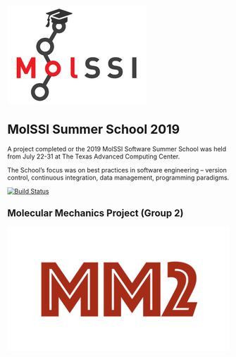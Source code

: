 ![molssi_logo](./images/molssi_sss.jpg)
# MolSSI Summer School 2019
A project completed or the 2019 MolSSI Software Summer School was held from
July 22-31 at The Texas Advanced Computing Center.

The School’s focus was on best practices in software engineering –
version control, continuous integration, data management, programming paradigms.

[![Build Status](https://travis-ci.org/MolSSI-Education/mm_2019_sss_2.svg?branch=master)](https://travis-ci.org/MolSSI-Education/mm_2019_sss_2)

## Molecular Mechanics Project (Group 2)
![logo](./images/logo.jpeg)
